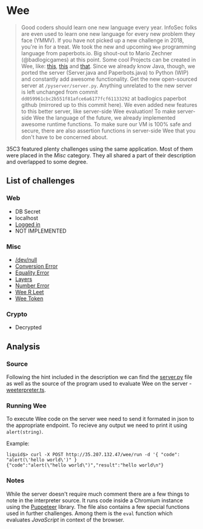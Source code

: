 # Wee

> Good coders should learn one new language every year.
> InfoSec folks are even used to learn one new language for every new problem they face (YMMV).
> If you have not picked up a new challenge in 2018, you're in for a treat.
> We took the new and upcoming `Wee` programming language from paperbots.io. Big shout-out to Mario Zechner (@badlogicgames) at this point.
> Some cool Projects can be created in Wee, like:
> [this](https://paperbots.io/project.html?id=URJgCh),
> [this](https://paperbots.io/project.html?id=kpyyrl) and
> [that](https://paperbots.io/project.html?id=F53thj).
> Since we already know Java, though, we ported the server (Server.java and Paperbots.java) to Python (WIP) and constantly add awesome functionality. Get the new open-sourced server at `/pyserver/server.py`.
> Anything unrelated to the new server is left unchanged from commit `dd059961cbc2b551f81afce6a6177fcf61133292` at badlogics paperbot github (mirrored up to this commit here).
> We even added new features to this better server, like server-side Wee evaluation!
> To make server-side Wee the language of the future, we already implemented awesome runtime functions. To make sure our VM is 100% safe and secure, there are also assertion functions in server-side Wee that you don't have to be concerned about.

35C3 featured plenty challenges using the same application. Most of them were
placed in the *Misc* category. They all shared a part of their description and
overlapped to some degree.

## List of challenges

### Web

- DB Secret
- localhost
- [Logged in](../Logged-in)
- NOT IMPLEMENTED

### Misc
- [/dev/null](../dev-null)
- [Conversion Error](../Conversion-Error)
- [Equality Error](../Equality-Error)
- [Layers](../Layers)
- [Number Error](../Number-Error)
- [Wee R Leet](../Wee-R-Leet)
- [Wee Token](../Wee-Token)

### Crypto
- Decrypted

## Analysis

### Source

Following the hint included in the description we can find the
[server.py](server.py) file as well as the source of the program used to
evaluate Wee on the server - [weeterpreter.ts](weeterpreter.ts).

### Running Wee

To execute Wee code on the server wee need to send it formated in json to the
appropriate endpoint. To recieve any output we need to print it using
`alert(string)`.

Example:

```
liquid$> curl -X POST http://35.207.132.47/wee/run -d '{ "code": "alert(\'hello world\')" }
{"code":"alert(\"hello world\")","result":"hello world\n"}
```

### Notes

While the server doesn't require much comment there are a few things to note in
the interpreter source. It runs code inside a Chromium instance using the
[Puppeteer](https://github.com/GoogleChrome/puppeteer) library. The file also
contains a few special functions used in further challenges. Among them is the
`eval` function which evaluates *JavaScript* in context of the browser.
